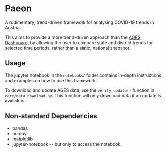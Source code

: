 # Paeon

A rudimentary, trend-driven framework for analysing COVID-19 trends in Austria.

This aims to provide a more trend-driven approach than the [AGES Dashboard]("https://covid19-dashboard.ages.at/"), by allowing the user to compare state and district trends for selected time periods, rather than a static, national snapshot.

## Usage

The jupyter notebook in the `notebooks/` folder contains in-depth instructions and examples on how to use this framework. 

To download and update AGES data, use the `verify_update()` function in `core/data_download.py`. This function will only download data if an update is available.

## Non-standard Dependencies

* pandas
* numpy
* matplotlib
* jupyter-notebook -- but only to access the notebook.